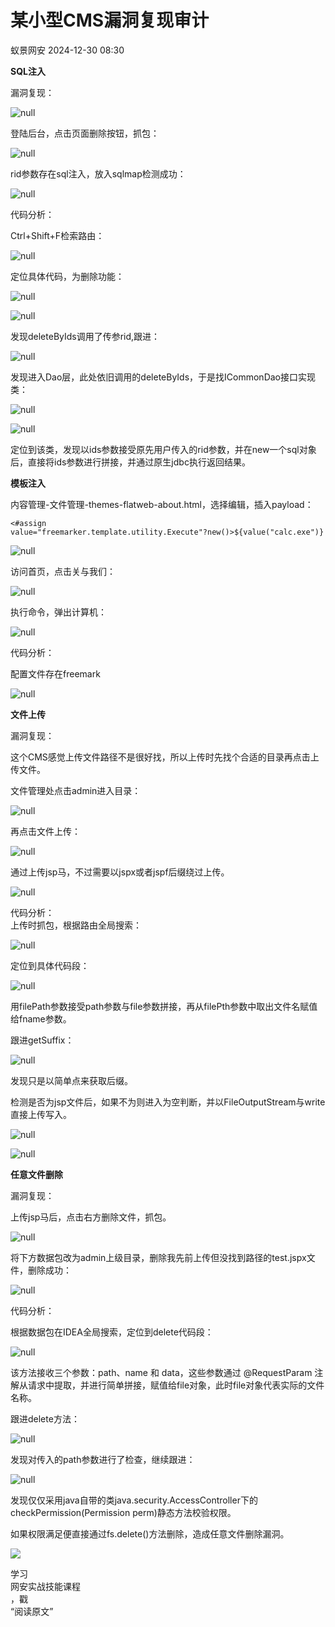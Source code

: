 #  某小型CMS漏洞复现审计   
 蚁景网安   2024-12-30 08:30  
  
**SQL注入**  
  
漏洞复现：  
  
![](https://mmbiz.qpic.cn/mmbiz_jpg/5znJiaZxqldzO5IqmicGWF5n2tTv68cQF07GodwnLHp5f4NGkXLhHVw4mQzzaKK4nV7c1ojK1kHRRoyjoHJc2zFA/640?wx_fmt=other&from=appmsg "null")  
  
登陆后台，点击页面删除按钮，抓包：  
  
![](https://mmbiz.qpic.cn/mmbiz_jpg/5znJiaZxqldzO5IqmicGWF5n2tTv68cQF02pV1ATibvxU4h2IiazzxNBeG3TBiaZgtFcHkUrrE5HNMfz3pr5OVyO4oA/640?wx_fmt=other&from=appmsg "null")  
  
rid参数存在sql注入，放入sqlmap检测成功：  
  
![](https://mmbiz.qpic.cn/mmbiz_jpg/5znJiaZxqldzO5IqmicGWF5n2tTv68cQF0u0MkwOuIJ6MdbuyWOcCN8w38tRp241d0KHgQQHoHRs5tbVibQiabd9bw/640?wx_fmt=other&from=appmsg "null")  
  
代码分析：  
  
Ctrl+Shift+F检索路由：  
  
![](https://mmbiz.qpic.cn/mmbiz_jpg/5znJiaZxqldzO5IqmicGWF5n2tTv68cQF0FEytsXUW9PTO0jsKS4txW5JYQs2Uz6EX3SSsqI04qOicjG2081kKH8Q/640?wx_fmt=other&from=appmsg "null")  
  
定位具体代码，为删除功能：  
  
![](https://mmbiz.qpic.cn/mmbiz_jpg/5znJiaZxqldzO5IqmicGWF5n2tTv68cQF0ZPoLw6kCsBFaRIGBgibQtJkslaNNSEwfIdHeQibyWbB2yTjOKBjN0rWA/640?wx_fmt=other&from=appmsg "null")  
  
![](https://mmbiz.qpic.cn/mmbiz_jpg/5znJiaZxqldzO5IqmicGWF5n2tTv68cQF0CiaqEiaaPR1ErFCmnbR2NibD7ibrb1ScBVakk90OZdt16lJFkfHG1qv2Sw/640?wx_fmt=other&from=appmsg "null")  
  
发现deleteByIds调用了传参rid,跟进：  
  
![](https://mmbiz.qpic.cn/mmbiz_jpg/5znJiaZxqldzO5IqmicGWF5n2tTv68cQF08Du8NmXzf49SvsEUm2AWJRY2kqR1l41YHibfAeLKV8Hs61L8g5lKPXw/640?wx_fmt=other&from=appmsg "null")  
  
发现进入Dao层，此处依旧调用的deleteByIds，于是找ICommonDao接口实现类：  
  
![](https://mmbiz.qpic.cn/mmbiz_jpg/5znJiaZxqldzO5IqmicGWF5n2tTv68cQF0naU2SJsSQEKPpibaYWranQuUpELO9OIL4a1ukjrrghAcoqFdweibBUgQ/640?wx_fmt=other&from=appmsg "null")  
  
![](https://mmbiz.qpic.cn/mmbiz_jpg/5znJiaZxqldzO5IqmicGWF5n2tTv68cQF07nUItxicBog30Fx1MSj8TZWBybaibBDNwMRVpAAiaxiazmQlbsgv4a3VIA/640?wx_fmt=other&from=appmsg "null")  
  
定位到该类，发现以ids参数接受原先用户传入的rid参数，并在new一个sql对象后，直接将ids参数进行拼接，并通过原生jdbc执行返回结果。  
  
**模板注入**  
  
内容管理-文件管理-themes-flatweb-about.html，选择编辑，插入payload：  
```
<#assign
value="freemarker.template.utility.Execute"?new()>${value("calc.exe")}
```  
  
![](https://mmbiz.qpic.cn/mmbiz_jpg/5znJiaZxqldzO5IqmicGWF5n2tTv68cQF0tItS2TEZo2hhPb2BmG7x2SCWxCDGcZO94Pj6W5ibryplTNL5PR4IrDA/640?wx_fmt=other&from=appmsg "null")  
  
访问首页，点击关与我们：  
  
![](https://mmbiz.qpic.cn/mmbiz_jpg/5znJiaZxqldzO5IqmicGWF5n2tTv68cQF0wRhf9XZqL4Sd2s5sWQARfjUyt44NjyCoSrYtwdXd8xVwsbkSYYNNRQ/640?wx_fmt=other&from=appmsg "null")  
  
执行命令，弹出计算机：  
  
![](https://mmbiz.qpic.cn/mmbiz_jpg/5znJiaZxqldzO5IqmicGWF5n2tTv68cQF00qK4LBtYuJl6sydhRe9MxkWp8NxCTGPVWE38qEBPuNRJoc1xE9r0Zw/640?wx_fmt=other&from=appmsg "null")  
  
代码分析：  
  
配置文件存在freemark  
  
![](https://mmbiz.qpic.cn/mmbiz_jpg/5znJiaZxqldzO5IqmicGWF5n2tTv68cQF0Xs4UntKzvI4n9dichBCgBh5x0VIqeeaa1eVTz6PD5Ul64Ufz3IMrWHQ/640?wx_fmt=other&from=appmsg "null")  
  
**文件上传**  
  
漏洞复现：  
  
这个CMS感觉上传文件路径不是很好找，所以上传时先找个合适的目录再点击上传文件。  
  
文件管理处点击admin进入目录：  
  
![](https://mmbiz.qpic.cn/mmbiz_jpg/5znJiaZxqldzO5IqmicGWF5n2tTv68cQF04rF7ymz3JVdo5dJs60ianMIm103ialttWILyld3DTiatlP6FtZeiakMOdw/640?wx_fmt=other&from=appmsg "null")  
  
再点击文件上传：  
  
![](https://mmbiz.qpic.cn/mmbiz_jpg/5znJiaZxqldzO5IqmicGWF5n2tTv68cQF0Wqf8xJpTCWgRLRNH15l9CceGKYmSrzj0ZnBV9Vh0noacEnLCkrwyUQ/640?wx_fmt=other&from=appmsg "null")  
  
通过上传jsp马，不过需要以jspx或者jspf后缀绕过上传。  
  
![](https://mmbiz.qpic.cn/mmbiz_jpg/5znJiaZxqldzO5IqmicGWF5n2tTv68cQF09SFGKGuZgZfzMgJxib5duWDXCNW1bd46vf5DQzLm4loNdXYWlSFJsHw/640?wx_fmt=other&from=appmsg "null")  
  
代码分析：  
上传时抓包，根据路由全局搜索：  
  
![](https://mmbiz.qpic.cn/mmbiz_jpg/5znJiaZxqldzO5IqmicGWF5n2tTv68cQF0Cgic6Oibcp7fs7JgXtSicfqEE9nwicWrrrSNh8j0OZmWC85eWp8qytCp2Q/640?wx_fmt=other&from=appmsg "null")  
  
定位到具体代码段：  
  
![](https://mmbiz.qpic.cn/mmbiz_jpg/5znJiaZxqldzO5IqmicGWF5n2tTv68cQF0au1koPHwGzhtrUD1XmicDxxkL9noOeKUNGM47FoMul61U2h4TuQOdyQ/640?wx_fmt=other&from=appmsg "null")  
  
用filePath参数接受path参数与file参数拼接，再从filePth参数中取出文件名赋值给fname参数。  
  
跟进getSuffix：  
  
![](https://mmbiz.qpic.cn/mmbiz_jpg/5znJiaZxqldzO5IqmicGWF5n2tTv68cQF05OHabXDJpicgzOvEWaDfibVje5OE8NDEIZMgJG4LicyMtc72plSjibMlMw/640?wx_fmt=other&from=appmsg "null")  
  
发现只是以简单点来获取后缀。  
  
检测是否为jsp文件后，如果不为则进入为空判断，并以FileOutputStream与write直接上传写入。  
  
![](https://mmbiz.qpic.cn/mmbiz_jpg/5znJiaZxqldzO5IqmicGWF5n2tTv68cQF0FQFoR0mVu8jr8IPWL5nX0vLksnTrCnpKs4FaBRKiaHic5hbjAxL4N0UQ/640?wx_fmt=other&from=appmsg "null")  
  
![](https://mmbiz.qpic.cn/mmbiz_jpg/5znJiaZxqldzO5IqmicGWF5n2tTv68cQF0s2JMUz8icJ14dnQmJcoIPt2tVuHPnAQJtGzLVJrrx7ricjRhzL1AsiaRg/640?wx_fmt=other&from=appmsg "null")  
  
**任意文件删除**  
  
漏洞复现：  
  
上传jsp马后，点击右方删除文件，抓包。  
  
![](https://mmbiz.qpic.cn/mmbiz_jpg/5znJiaZxqldzO5IqmicGWF5n2tTv68cQF0zOXpRBtFVEQyHnSvpkcQ3NTByNQzMTO30k51SWfn4IhHWhjrDefzEw/640?wx_fmt=other&from=appmsg "null")  
  
将下方数据包改为admin上级目录，删除我先前上传但没找到路径的test.jspx文件，删除成功：  
  
![](https://mmbiz.qpic.cn/mmbiz_jpg/5znJiaZxqldzO5IqmicGWF5n2tTv68cQF0eeLUBbgwrvE0fMKk9AKySQPuYhOcYulsmV4KrtU0mASKprVw6Ol3MQ/640?wx_fmt=other&from=appmsg "null")  
  
代码分析：  
  
根据数据包在IDEA全局搜索，定位到delete代码段：  
  
![](https://mmbiz.qpic.cn/mmbiz_jpg/5znJiaZxqldzO5IqmicGWF5n2tTv68cQF0VlbpdQEHCFDbkbRuJPticaGG0zkwibibFW7IB3ibLZgvr0zlZjiaIE00H8A/640?wx_fmt=other&from=appmsg "null")  
  
该方法接收三个参数：path、name 和 data，这些参数通过 @RequestParam
注解从请求中提取，并进行简单拼接，赋值给file对象，此时file对象代表实际的文件名称。  
  
跟进delete方法：  
  
![](https://mmbiz.qpic.cn/mmbiz_jpg/5znJiaZxqldzO5IqmicGWF5n2tTv68cQF0PicG5U9S3jTzWcrPUe7hlC0R0rCsicqepDY4HP0G09CWyoqeP0nSgDyA/640?wx_fmt=other&from=appmsg "null")  
  
发现对传入的path参数进行了检查，继续跟进：  
  
![](https://mmbiz.qpic.cn/mmbiz_jpg/5znJiaZxqldzO5IqmicGWF5n2tTv68cQF0ibWlsmf0hV8lPUNY2WgQkQxFF8gKmXhQibWGOBplSHicXFhibOWpq2QWvg/640?wx_fmt=other&from=appmsg "null")  
  
发现仅仅采用java自带的类java.security.AccessController下的checkPermission(Permission
perm)静态方法校验权限。  
  
如果权限满足便直接通过fs.delete()方法删除，造成任意文件删除漏洞。  
  
![](https://mmbiz.qpic.cn/mmbiz_gif/7QRTvkK2qC6iavic0tIJIoZCwKvUYnFFiaibgSm6mrFp1ZjAg4ITRicicuLN88YodIuqtF4DcUs9sruBa0bFLtX59lQQ/640?wx_fmt=gif&wxfrom=5&wx_lazy=1&tp=webp "")  
  
学习  
网安实战技能课程  
，戳  
“阅读原文”  
  
  
